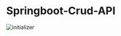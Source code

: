 # Springboot-Crud-API

![initializer](https://github.com/satyapsr13/Springboot-Crud-API/assets/73766765/c9376379-192f-450c-920a-453d00f72612)
